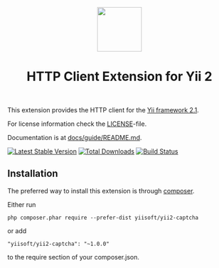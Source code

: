 <p align="center">
    <a href="https://github.com/yiisoft" target="_blank">
        <img src="https://avatars0.githubusercontent.com/u/993323" height="100px">
    </a>
    <h1 align="center">HTTP Client Extension for Yii 2</h1>
    <br>
</p>

This extension provides the HTTP client for the [Yii framework 2.1](http://www.yiiframework.com).

For license information check the [LICENSE](LICENSE.md)-file.

Documentation is at [docs/guide/README.md](docs/guide/README.md).

[![Latest Stable Version](https://poser.pugx.org/yiisoft/yii2-captcha/v/stable.png)](https://packagist.org/packages/yiisoft/yii2-captcha)
[![Total Downloads](https://poser.pugx.org/yiisoft/yii2-captcha/downloads.png)](https://packagist.org/packages/yiisoft/yii2-captcha)
[![Build Status](https://travis-ci.org/yiisoft/yii2-captcha.svg?branch=master)](https://travis-ci.org/yiisoft/yii2-captcha)


Installation
------------

The preferred way to install this extension is through [composer](http://getcomposer.org/download/).

Either run

```
php composer.phar require --prefer-dist yiisoft/yii2-captcha
```

or add

```
"yiisoft/yii2-captcha": "~1.0.0"
```

to the require section of your composer.json.
